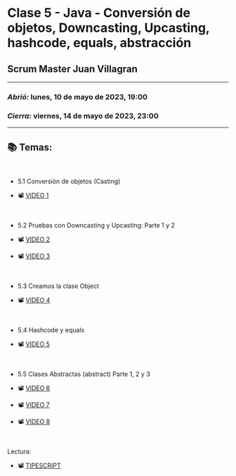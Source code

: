 # Clase 5 - Java - Conversión de objetos, Downcasting, Upcasting, hashcode, equals, abstracción
## Scrum Master Juan Villagran

---

### *Abrió:* lunes, 10 de mayo de 2023, 19:00
### *Cierra:* viernes, 14 de mayo de 2023, 23:00

---

## 📚 Temas:

<br>

- 5.1 Conversión de objetos (Casting)

- 📽 [VIDEO 1](https://frsrutneduar-my.sharepoint.com/personal/abetancud_frsr_utn_edu_ar/_layouts/15/stream.aspx?id=%2Fpersonal%2Fabetancud%5Ffrsr%5Futn%5Fedu%5Far%2FDocuments%2FJava%20Tercer%20Semestre%202023%2FClase%205%2FClase%205%20Parte%201%20Java%2Emp4&ga=1)

<br>

- 5.2 Pruebas con Downcasting y Upcasting: Parte 1 y 2 

- 📽 [VIDEO 2](https://frsrutneduar-my.sharepoint.com/personal/abetancud_frsr_utn_edu_ar/_layouts/15/stream.aspx?id=%2Fpersonal%2Fabetancud%5Ffrsr%5Futn%5Fedu%5Far%2FDocuments%2FJava%20Tercer%20Semestre%202023%2FClase%205%2FClase%205%20Parte%202%20Java%2Emp4&ga=1)

- 📽 [VIDEO 3](https://frsrutneduar-my.sharepoint.com/personal/abetancud_frsr_utn_edu_ar/_layouts/15/stream.aspx?id=%2Fpersonal%2Fabetancud%5Ffrsr%5Futn%5Fedu%5Far%2FDocuments%2FJava%20Tercer%20Semestre%202023%2FClase%205%2FClase%205%20Parte%203%20Java%2Emp4&ga=1)

<br>

- 5.3 Creamos la clase Object

- 📽 [VIDEO 4](https://frsrutneduar-my.sharepoint.com/personal/abetancud_frsr_utn_edu_ar/_layouts/15/stream.aspx?id=%2Fpersonal%2Fabetancud%5Ffrsr%5Futn%5Fedu%5Far%2FDocuments%2FJava%20Tercer%20Semestre%202023%2FClase%205%2FClase%205%20Parte%204%20Java%2Emp4&ga=1)

<br>

- 5.4 Hashcode y equals

- 📽 [VIDEO 5](https://frsrutneduar-my.sharepoint.com/personal/abetancud_frsr_utn_edu_ar/_layouts/15/stream.aspx?id=%2Fpersonal%2Fabetancud%5Ffrsr%5Futn%5Fedu%5Far%2FDocuments%2FJava%20Tercer%20Semestre%202023%2FClase%205%2FClase%205%20Parte%205%20Java%2Emp4&ga=1)

<br>

- 5.5 Clases Abstractas (abstract) Parte 1, 2 y 3

- 📽 [VIDEO 6](https://frsrutneduar-my.sharepoint.com/personal/abetancud_frsr_utn_edu_ar/_layouts/15/stream.aspx?id=%2Fpersonal%2Fabetancud%5Ffrsr%5Futn%5Fedu%5Far%2FDocuments%2FJava%20Tercer%20Semestre%202023%2FClase%205%2FClase%205%20Parte%206%20Java%2Emp4&ga=1)

- 📽 [VIDEO 7](https://frsrutneduar-my.sharepoint.com/personal/abetancud_frsr_utn_edu_ar/_layouts/15/stream.aspx?id=%2Fpersonal%2Fabetancud%5Ffrsr%5Futn%5Fedu%5Far%2FDocuments%2FJava%20Tercer%20Semestre%202023%2FClase%205%2FClase%205%20Parte%207%20Java%2Emp4&ga=1)

- 📽 [VIDEO 8](https://frsrutneduar-my.sharepoint.com/personal/abetancud_frsr_utn_edu_ar/_layouts/15/stream.aspx?id=%2Fpersonal%2Fabetancud%5Ffrsr%5Futn%5Fedu%5Far%2FDocuments%2FJava%20Tercer%20Semestre%202023%2FClase%205%2FClase%205%20Parte%208%20Java%2Emp4&ga=1)

<br>

Lectura:

- 📽 [TIPESCRIPT](https://ed.team/blog/que-es-typescript-y-por-que-debes-aprenderlo)


